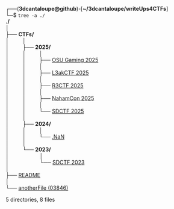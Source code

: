 ┌──(**3dcantaloupe@github**)-[**~/3dcantaloupe/writeUps4CTFs**]<br/>
└─$ `tree -a ./`<br/>
**./**<br/>
│<br/>
├── **CTFs/**<br/>
│  &emsp;&emsp; │<br/>
│  &emsp;&emsp; ├── **2025/**<br/>
│  &emsp;&emsp; │  &emsp;&emsp; │<br/>
│  &emsp;&emsp; │  &emsp;&emsp; ├── [OSU Gaming 2025](OSUGaming2025.html)<br/>
│  &emsp;&emsp; │  &emsp;&emsp; │<br/>
│  &emsp;&emsp; │  &emsp;&emsp; ├── [L3akCTF 2025](L3akCTF2025.html)<br/>
│  &emsp;&emsp; │  &emsp;&emsp; │<br/>
│  &emsp;&emsp; │  &emsp;&emsp; ├── [R3CTF 2025](R3CTF2025.html)<br/>
│  &emsp;&emsp; │  &emsp;&emsp; │<br/>
│  &emsp;&emsp; │  &emsp;&emsp; ├── [NahamCon 2025](NahamCon2025.html)<br/>
│  &emsp;&emsp; │  &emsp;&emsp; │<br/>
│  &emsp;&emsp; │  &emsp;&emsp; └── [SDCTF 2025](SDCTF2025.html)<br/>
│  &emsp;&emsp; │<br/>
│  &emsp;&emsp; ├── **2024/**<br/>
│  &emsp;&emsp; │  &emsp;&emsp; │<br/>
│  &emsp;&emsp; │  &emsp;&emsp; └── [.NaN](https://gail.com/)<br/>
│  &emsp;&emsp; │<br/>
│  &emsp;&emsp; └── **2023/**<br/>
│  &emsp;&emsp;   &emsp;&emsp;&emsp; │<br/>
│  &emsp;&emsp;    &emsp;&emsp;&emsp; └── [SDCTF 2023](SDCTF2023.html)<br/>
│<br/>
├── [README](README.md)<br/>
│<br/>
└── [anotherFile (03846)](anotherFile.html)<br/>

5 directories, 8 files